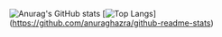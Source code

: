 ![Anurag's GitHub stats](https://github-readme-stats.vercel.app/api?username=oscarraichert&show_icons=true&theme=github_dark )
[![Top Langs](https://github-readme-stats.vercel.app/api/top-langs/?username=oscarraichert&layout=compact&theme=github_dark )] (https://github.com/anuraghazra/github-readme-stats)
